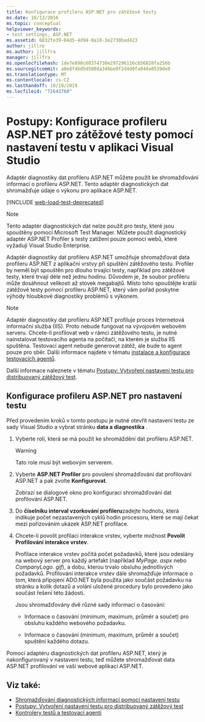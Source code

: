 ```yaml
---
title: Konfigurace profileru ASP.NET pro zátěžové testy
ms.date: 10/13/2016
ms.topic: conceptual
helpviewer_keywords:
- test settings, ASP.NET
ms.assetid: 6832fe39-04d5-4d94-8a18-3e2730bad423
author: jillre
ms.author: jillfra
manager: jillfra
ms.openlocfilehash: 1de7e890c60374730e297296116cb56828fa256b
ms.sourcegitcommit: a8e8f4bd5d508da34bbe9f2d4d9fa94da0539de0
ms.translationtype: MT
ms.contentlocale: cs-CZ
ms.lasthandoff: 10/19/2019
ms.locfileid: "72643760"
---
```

# <a name="how-to-configure-aspnet-profiler-for-load-tests-using-test-settings-in-visual-studio"></a>Postupy: Konfigurace profileru ASP.NET pro zátěžové testy pomocí nastavení testu v aplikaci Visual Studio

Adaptér diagnostiky dat profileru ASP.NET můžete použít ke shromažďování informací o profileru ASP.NET. Tento adaptér diagnostických dat shromažďuje údaje o výkonu pro aplikace ASP.NET.

[!INCLUDE [web-load-test-deprecated](includes/web-load-test-deprecated.md)]

> [!NOTE]
> Tento adaptér diagnostických dat nelze použít pro testy, které jsou spouštěny pomocí Microsoft Test Manager. Můžete použít diagnostický adaptér ASP.NET Profiler s testy zatížení pouze pomocí webů, které vyžadují Visual Studio Enterprise.

Adaptér diagnostiky dat profileru ASP.NET umožňuje shromažďovat data profileru ASP.NET z aplikační vrstvy při spuštění zátěžového testu. Profiler by neměl být spouštěn pro dlouho trvající testy, například pro zátěžové testy, které trvají déle než jednu hodinu. Důvodem je, že soubor profileru může dosáhnout velikosti až stovek megabajtů. Místo toho spouštějte kratší zátěžové testy pomocí profileru ASP.NET, který vám pořád poskytne výhody hloubkové diagnostiky problémů s výkonem.

> [!NOTE]
> Adaptér diagnostiky dat profileru ASP.NET profiluje proces Internetová informační služba (IIS). Proto nebude fungovat na vývojovém webovém serveru. Chcete-li profilovat web v rámci zátěžového testu, je nutné nainstalovat testovacího agenta na počítači, na kterém je služba IIS spuštěna. Testovací agent nebude generovat zátěž, ale bude to agent pouze pro sběr. Další informace najdete v tématu [instalace a konfigurace testovacích agentů](../test/lab-management/install-configure-test-agents.md).

Další informace naleznete v tématu [Postupy: Vytvoření nastavení testu pro distribuovaný zátěžový test](../test/how-to-create-a-test-setting-for-a-distributed-load-test.md).

## <a name="configure-the-aspnet-profiler-for-your-test-settings"></a>Konfigurace profileru ASP.NET pro nastavení testu

Před provedením kroků v tomto postupu je nutné otevřít nastavení testu ze sady Visual Studio a vybrat stránku **data a diagnostika** .

1. Vyberte roli, která se má použít ke shromáždění dat profileru ASP.NET.

    > [!WARNING]
    > Tato role musí být webovým serverem.

2. Vyberte **ASP.NET Profiler** pro povolení shromažďování dat profilování ASP.NET a pak zvolte **Konfigurovat**.

     Zobrazí se dialogové okno pro konfiguraci shromažďování dat profilování ASP.NET.

3. Do **číselníku interval vzorkování profileru**zadejte hodnotu, která indikuje počet nezastavených cyklů hodin procesoru, které se mají čekat mezi pořizováním ukázek ASP.NET profilace.

4. Chcete-li povolit profilaci interakce vrstev, vyberte možnost **Povolit Profilování interakce vrstev**.

     Profilace interakce vrstev počítá počet požadavků, které jsou odeslány na webový server pro každý artefakt (například *MyPage. aspx* nebo *CompanyLogo. gif*), a dobu, kterou trvalo obsluhu jednotlivých požadavků. Profilování interakce vrstev dále shromažďuje informace o tom, která připojení ADO.NET byla použita jako součást požadavku na stránku a kolik dotazů a volání uložené procedury bylo provedeno jako součást řešení této žádosti.

     Jsou shromažďovány dvě různé sady informací o časování:

    - Informace o časování (minimum, maximum, průměr a součet) pro obsluhu každého webového požadavku.

    - Informace o časování (minimum, maximum, průměr a součet) spuštění každého dotazu.

Pomocí adaptéru diagnostických dat profileru ASP.NET, který je nakonfigurovaný v nastavení testu, teď můžete shromažďovat data ASP.NET profilování ve vaší webové aplikaci ASP.NET.

## <a name="see-also"></a>Viz také:

- [Shromažďování diagnostických informací pomocí nastavení testu](../test/collect-diagnostic-information-using-test-settings.md)
- [Postupy: Vytvoření nastavení testu pro distribuovaný zátěžový test](../test/how-to-create-a-test-setting-for-a-distributed-load-test.md)
- [Kontrolery testů a testovací agenti](configure-test-agents-and-controllers-for-load-tests.md)